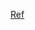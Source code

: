 [Ref](https://machinelearningmastery.com/one-vs-rest-and-one-vs-one-for-multi-class-classification/)
